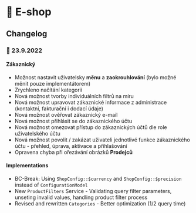 # 🛒 E-shop

## Changelog

### 🚩 23.9.2022

#### Zákaznický
- Možnost nastavit uživatelsky **měnu** a **zaokrouhlování** (bylo možné měnit pouze implementátorem)
- Zrychleno načítání kategorií
- Nová možnost tvorby individuálních filtrů na míru
- Nová možnost upravovat zákaznické informace z administrace (kontaktní, fakturační i dodací údaje)
- Nová možnost ověřovat zákaznický e-mail
- Nová možnost přihlásit se do zákaznického účtu
- Nová možnost omezovat přístup do zákaznických účtů dle role uživatelského účtu
- Nová možnost povolit / zakázat uživateli jednotlivé funkce zákaznického účtu - přehled, úprava, aktivace a přihlašování
- Opravena chyba při ořezávání obrázků **Prodejců**

#### Implementations
- BC-Break: Using `ShopConfig::$currency` and `ShopConfig::$precision` instead of `ConfigurationModel`
- New `ProductFilters` Service - Validating query filter parameters, unseting invalid values, handling product filter process
- Revised and rewritten `Categories` - Better optimization (1/2 query time)
